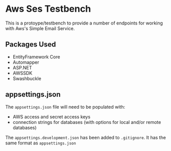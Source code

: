 # Aws Ses Testbench

This is a protoype/testbench to provide a number of endpoints for working with Aws's Simple Email Service.

## Packages Used

- EntityFramework Core
- Automapper
- ASP.NET
- AWSSDK
- Swashbuckle

## appsettings.json

The `appsettings.json` file will need to be populated with:

- AWS access and secret access keys
- connection strings for databases (with options for local and/or remote databases)

The `appsettings.development.json` has been added to `.gitignore`.  It has the same format as `appsettings.json`
